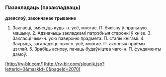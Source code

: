 ### Пазакладаць (пазакладваць)
**дзеяслоў, закончанае трыванне**

1. Закласці, змясціць куды-н. усё, многае. П. бялізну ў пральную машыну. 2. Адзначыць закладкамі патрэбныя старонкі ў кнізе. 3. Закласці чым-н. усю паверхню прадмета. П. сталы кнігамі. 4. Закрыць, загарадзіць чым-н. усё, многае. П. аконныя праёмы цэглай. 5. Зрабіць аснову, пачаць будаўніцтва чаго-н. П. фундаменты дамоў.

<a rel="author">[http://rv-blr.com/](http://rv-blr.com/slounik.jsp?letterId=0&maskId=0&pageId=2070)</a>
